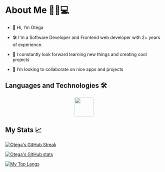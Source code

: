 # About Me 🧑🏾💻
- 👋 Hi, I’m Otega

- 🛠️ I'm a Software Developer and Frontend web developer with 2+ years of experience.

- 🌱 I constantly look forward learning new things and creating cool projects

- 💞️ I’m looking to collaborate on nice apps and projects

## Languages and Technologies 🛠️ 
<p align="right"> 
<div align = "center">
<img src = "https://skillicons.dev/icons?i=python,cs,css,html,javascript,flutter,dart,nodejs,java&theme=dark" height = "60px">
</div>
</p>

## My Stats 📈
[![Otega's GitHub Streak](https://github-readme-streak-stats.herokuapp.com/?user=don2dusk&theme=tokyonight_duo)](https://git.io/streak-stats)

[![Otega's GitHub stats](https://github-readme-stats.vercel.app/api?username=don2dusk&show_icons=true&custom_title=Otega's%20%Github%20%Stats&icon_color=0047AB&theme=transparent)](https://github.com/anuraghazra/github-readme-stats)

[![My Top Langs](https://github-readme-stats.vercel.app/api/top-langs/?username=don2dusk&theme=transparent&layout=compact&hide=,ruby,cmake,swift,kotlin,objective-c)](https://github.com/anuraghazra/github-readme-stats)

